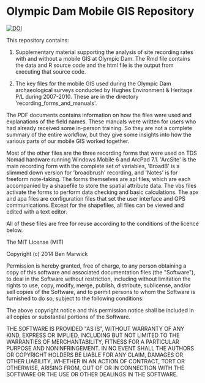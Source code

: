 # Olympic Dam Mobile GIS Repository

[![DOI](https://zenodo.org/badge/4763/benmarwick/olympic-dam-mobile-gis.png)](http://dx.doi.org/10.5281/zenodo.11833)

This repository contains:

1. Supplementary material supporting the analysis of site recording
rates with and without a mobile GIS at Olympic Dam. The Rmd file 
contains the data and R source code and the html file is the 
output from executing that source code. 

2. The key files for the mobile GIS used during the Olympic Dam 
archaeological surveys conducted by Hughes Environment & 
Heritage P/L during 2007-2010. These are in the directory 
'recording_forms_and_manuals'.

The PDF documents contains information on how the files were used 
and explanations of the field names. These manuals were written for
users who had already received some in-person training. So they 
are not a complete summary of the entire workflow, but they give 
some insights into how the various parts of our mobile GIS worked
together. 

Most of the other files are the three recording forms that were used 
on TDS Nomad hardware running Windows Mobile 6 and ArcPad 7.1. 
'ArcSite' is the main recording form with the complete set of variables,
'BroadB' is a slimmed down version for 'broadbrush' recording, and
'Notes' is for freeform note-taking. The forms themselves are apl 
files, which are each accompanied by a shapefile to store the spatial 
attribute data. The vbs files activate the forms to perform data 
checking and basic calculations. The apx and apa files are 
configuration files that set the user interface and GPS communications. 
Except for the shapefiles, all files can be viewed and edited with 
a text editor.

All of these files are free for reuse according to the conditions of 
the licence below. 

The MIT License (MIT)

Copyright (c) 2014 Ben Marwick

Permission is hereby granted, free of charge, to any person obtaining 
a copy of this software and associated documentation files (the 
"Software"), to deal in the Software without restriction, including 
without limitation the rights to use, copy, modify, merge, publish,
distribute, sublicense, and/or sell copies of the Software, and to 
permit persons to whom the Software is furnished to do so, subject 
to the following conditions:

The above copyright notice and this permission notice shall be 
included in all copies or substantial portions of the Software.

THE SOFTWARE IS PROVIDED "AS IS", WITHOUT WARRANTY OF ANY KIND, EXPRESS OR
IMPLIED, INCLUDING BUT NOT LIMITED TO THE WARRANTIES OF MERCHANTABILITY,
FITNESS FOR A PARTICULAR PURPOSE AND NONINFRINGEMENT. IN NO EVENT SHALL 
THE AUTHORS OR COPYRIGHT HOLDERS BE LIABLE FOR ANY CLAIM, DAMAGES OR OTHER
LIABILITY, WHETHER IN AN ACTION OF CONTRACT, TORT OR OTHERWISE, ARISING 
FROM, OUT OF OR IN CONNECTION WITH THE SOFTWARE OR THE USE OR OTHER 
DEALINGS IN THE SOFTWARE.